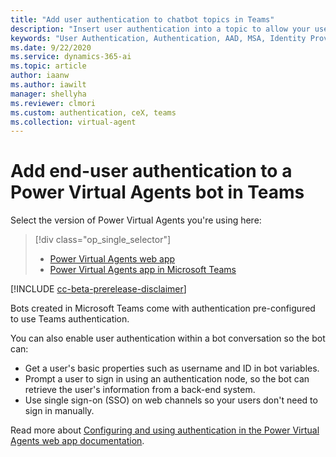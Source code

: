 ```yaml
---
title: "Add user authentication to chatbot topics in Teams"
description: "Insert user authentication into a topic to allow your users to sign in directly within a conversation."
keywords: "User Authentication, Authentication, AAD, MSA, Identity Provider, PVA"
ms.date: 9/22/2020
ms.service: dynamics-365-ai
ms.topic: article
author: iaanw
ms.author: iawilt
manager: shellyha
ms.reviewer: clmori
ms.custom: authentication, ceX, teams
ms.collection: virtual-agent
---
```


# Add end-user authentication to a Power Virtual Agents bot in Teams



Select the version of Power Virtual Agents you're using here:

> [!div class="op_single_selector"]
> - [Power Virtual Agents web app](../advanced-end-user-authentication.md)
> - [Power Virtual Agents app in Microsoft Teams](advanced-end-user-authentication-teams.md)

[!INCLUDE [cc-beta-prerelease-disclaimer](includes/cc-beta-prerelease-disclaimer-teams.md)]

Bots created in Microsoft Teams come with authentication pre-configured to use Teams authentication. 

You can also enable user authentication within a bot conversation so the bot can:

- Get a user's basic properties such as username and ID in bot variables.
- Prompt a user to sign in using an authentication node, so the bot can retrieve the user's information from a back-end system. 
- Use single sign-on (SSO) on web channels so your users don't need to sign in manually. 

Read more about [Configuring and using authentication in the Power Virtual Agents web app documentation](../advanced-end-user-authentication.md).
